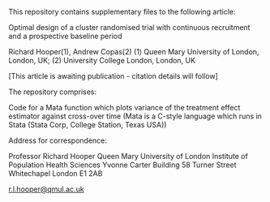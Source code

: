 This repository contains supplementary files to the following article:

Optimal design of a cluster randomised trial with continuous recruitment and a prospective baseline period

Richard Hooper(1), Andrew Copas(2)
(1) Queen Mary University of London, London, UK; (2) University College London, London, UK

[This article is awaiting publication - citation details will follow]

The repository comprises:

Code for a Mata function which plots variance of the treatment effect estimator against cross-over time
(Mata is a C-style language which runs in Stata (Stata Corp, College Station, Texas USA))



Address for correspondence:

Professor Richard Hooper
Queen Mary University of London
Institute of Population Health Sciences
Yvonne Carter Building
58 Turner Street
Whitechapel
London E1 2AB

r.l.hooper@qmul.ac.uk
